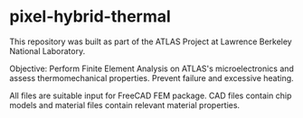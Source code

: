 # pixel-hybrid-thermal

This repository was built as part of the ATLAS Project at Lawrence Berkeley National Laboratory. 

Objective: Perform Finite Element Analysis on ATLAS's microelectronics and assess thermomechanical properties. Prevent failure and excessive heating. 

All files are suitable input for FreeCAD FEM package. CAD files contain chip models and material files contain relevant material properties.  
